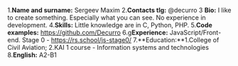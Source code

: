 1.**Name and surname:** Sergeev Maxim
2.**Contacts tlg:** @decurro
3 **Bio:** I like to create something. Especially what you can see. No experience in development.
4.**Skills:** Little knowledge are in C, Python, PHP.
5.**Code examples:** https://github.com/Decurro
6.g**Experience:**  JavaScript/Front-end. Stage 0 - https://rs.school/js-stage0/
7.**Education:**1.College of Civil Aviation;
                2.KAI 1 course - Information systems and technologies
8.**English:** А2-B1